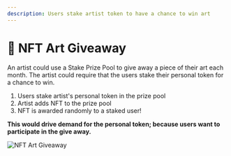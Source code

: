 ```yaml
---
description: Users stake artist token to have a chance to win art
---
```


# 🎨 NFT Art Giveaway

An artist could use a Stake Prize Pool to give away a piece of their art each month.  The artist could require that the users stake their personal token for a chance to win.  

1. Users stake artist's personal token in the prize pool
2. Artist adds NFT to the prize pool
3. NFT is awarded randomly to a staked user!

**This would drive demand for the personal token; because users want to participate in the give away.**

![NFT Art Giveaway](https://lh4.googleusercontent.com/YEeplkrmMaKy6K83Im4XDFRK1wimGYg540Eway0cHCvNtMq-dEK2oqjjplExqM8jQs0QfU4oxl6m2T-Fn9iH3nBCbuRAjQcJ5u5O9c5MmRISd-kOqKMRbXUNc6mHT69EjpDaLYdD)

### 

